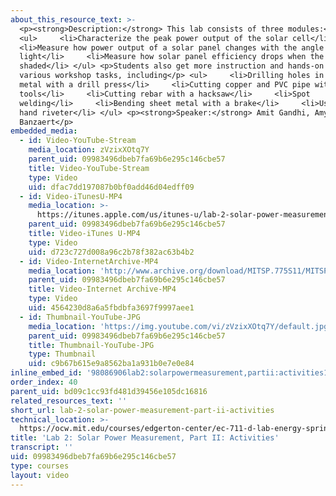 ```yaml
---
about_this_resource_text: >-
  <p><strong>Description:</strong> This lab consists of three modules:</p>
  <ul>     <li>Characterize the peak power output of the solar cell</li>    
  <li>Measure how power output of a solar panel changes with the angle of
  light</li>     <li>Measure how solar panel efficiency drops when the panel is
  shaded</li> </ul> <p>Students also get more instruction and hands-on time with
  various workshop tasks, including</p> <ul>     <li>Drilling holes in sheet
  metal with a drill press</li>     <li>Cutting copper and PVC pipe with hand
  tools</li>     <li>Cutting rebar with a hacksaw</li>     <li>Spot
  welding</li>     <li>Bending sheet metal with a brake</li>     <li>Using a
  hand riveter</li> </ul> <p><strong>Speaker:</strong> Amit Gandhi, Amy
  Banzaert</p>
embedded_media:
  - id: Video-YouTube-Stream
    media_location: zVzixXOtq7Y
    parent_uid: 09983496dbeb7fa69b6e295c146cbe57
    title: Video-YouTube-Stream
    type: Video
    uid: dfac7dd197087b0bf0add46d04edff09
  - id: Video-iTunesU-MP4
    media_location: >-
      https://itunes.apple.com/us/itunes-u/lab-2-solar-power-measurement/id591211144?i=136606454
    parent_uid: 09983496dbeb7fa69b6e295c146cbe57
    title: Video-iTunes U-MP4
    type: Video
    uid: d723c727d008a96c2b78f382ac63b4b2
  - id: Video-InternetArchive-MP4
    media_location: 'http://www.archive.org/download/MITSP.775S11/MITSP_775S11lab02-2_300k.mp4'
    parent_uid: 09983496dbeb7fa69b6e295c146cbe57
    title: Video-Internet Archive-MP4
    type: Video
    uid: 4564230d8a6a5fbdbfa3697f9997aee1
  - id: Thumbnail-YouTube-JPG
    media_location: 'https://img.youtube.com/vi/zVzixXOtq7Y/default.jpg'
    parent_uid: 09983496dbeb7fa69b6e295c146cbe57
    title: Thumbnail-YouTube-JPG
    type: Thumbnail
    uid: c9b67b615e9a8562ba1a931b0e7e0e84
inline_embed_id: '98086906lab2:solarpowermeasurement,partii:activities1576908'
order_index: 40
parent_uid: bd09c1cc93fd481d39456e105dc16816
related_resources_text: ''
short_url: lab-2-solar-power-measurement-part-ii-activities
technical_location: >-
  https://ocw.mit.edu/courses/edgerton-center/ec-711-d-lab-energy-spring-2011/energy-storage/lab-2-solar-power-measurement-part-ii-activities
title: 'Lab 2: Solar Power Measurement, Part II: Activities'
transcript: ''
uid: 09983496dbeb7fa69b6e295c146cbe57
type: courses
layout: video
---
```


